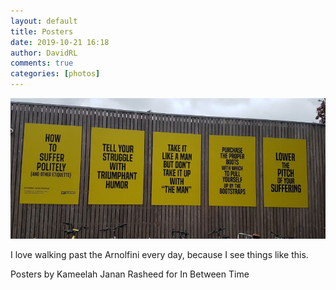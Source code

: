 ```yaml
---  
layout: default  
title: Posters  
date: 2019-10-21 16:18  
author: DavidRL  
comments: true  
categories: [photos]  
---  
```

<img src="/assets/images/articles/posters.jpg" class="responsive"><br>

I love walking past the Arnolfini every day, because I see things like this.  

Posters by Kameelah Janan Rasheed for In Between Time  
